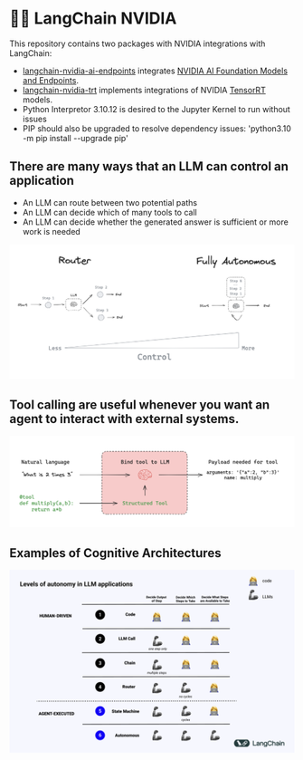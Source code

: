 # 🦜️🔗 LangChain NVIDIA

This repository contains two packages with NVIDIA integrations with LangChain:
- [langchain-nvidia-ai-endpoints](https://pypi.org/project/langchain-nvidia-ai-endpoints/) integrates [NVIDIA AI Foundation Models and Endpoints](https://www.nvidia.com/en-us/ai-data-science/foundation-models/).
- [langchain-nvidia-trt](https://pypi.org/project/langchain-nvidia-trt/) implements integrations of NVIDIA [TensorRT](https://developer.nvidia.com/tensorrt) models.
- Python Interpretor 3.10.12 is desired to the Jupyter Kernel to run without issues 
- PIP should also be upgraded to resolve dependency issues: 'python3.10 -m pip install --upgrade pip'

## There are many ways that an LLM can control an application 

- An LLM can route between two potential paths
- An LLM can decide which of many tools to call
- An LLM can decide whether the generated answer is sufficient or more work is needed

![LLM-Control](./images/agent_types.png)

## Tool calling are useful whenever you want an agent to interact with external systems.

![Tool-Calling](./images/tool_call.png)

## Examples of Cognitive Architectures
![Cognitive-Architectures](./images/Cognitive-Architectures.png)